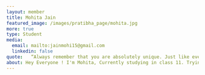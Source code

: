```yaml
---
layout: member
title: Mohita Jain
featured_image: /images/pratibha_page/mohita.jpg
more: true 
type: Student
media:  
  email: mailto:jainmohi15@gmail.com
  linkedin: false
quote:   “Always remember that you are absolutely unique. Just like everyone else!”
about: Hey Everyone ! I'm Mohita, Currently studying in class 11. Trying to explore the life and leaning life lessons with new experiences.
---
```

    